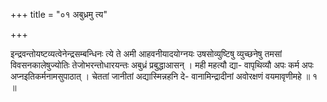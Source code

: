 +++
title = "०१ अबुध्रमु त्य"

+++

इन्द्रवन्तोयष्टव्यत्वेनेन्द्रसम्बन्धिनः त्ये ते अमी आहवनीयादयोग्नयः उषसोव्युष्टिषु व्युच्छनेषु तमसां विवसनकालेषुज्योतिः तेजोभरन्तोधारयन्तः अबुध्रं प्रबुद्धाआसन् । मही महत्यौ द्या- वापृथिव्यौ अपः कर्म अपः अप्नइतिकर्मनामसुपाठात् । चेततां जानीतां अद्यास्मिन्नहनि दे- वानामिन्द्रादीनां अवोरक्षणं वयमावृणीमहे ॥ १ ॥
